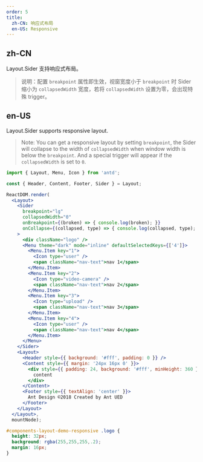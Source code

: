 ```yaml
---
order: 5
title:
  zh-CN: 响应式布局
  en-US: Responsive
---
```


## zh-CN

Layout.Sider 支持响应式布局。

> 说明：配置 `breakpoint` 属性即生效，视窗宽度小于 `breakpoint` 时 Sider 缩小为 `collapsedWidth` 宽度，若将 `collapsedWidth` 设置为零，会出现特殊 trigger。

## en-US

Layout.Sider supports responsive layout.

> Note: You can get a responsive layout by setting `breakpoint`, the Sider will collapse to the width of `collapsedWidth` when window width is below the `breakpoint`. And a special trigger will appear if the `collapsedWidth` is set to `0`.

````jsx
import { Layout, Menu, Icon } from 'antd';

const { Header, Content, Footer, Sider } = Layout;

ReactDOM.render(
  <Layout>
    <Sider
      breakpoint="lg"
      collapsedWidth="0"
      onBreakpoint={(broken) => { console.log(broken); }}
      onCollapse={(collapsed, type) => { console.log(collapsed, type); }}
    >
      <div className="logo" />
      <Menu theme="dark" mode="inline" defaultSelectedKeys={['4']}>
        <Menu.Item key="1">
          <Icon type="user" />
          <span className="nav-text">nav 1</span>
        </Menu.Item>
        <Menu.Item key="2">
          <Icon type="video-camera" />
          <span className="nav-text">nav 2</span>
        </Menu.Item>
        <Menu.Item key="3">
          <Icon type="upload" />
          <span className="nav-text">nav 3</span>
        </Menu.Item>
        <Menu.Item key="4">
          <Icon type="user" />
          <span className="nav-text">nav 4</span>
        </Menu.Item>
      </Menu>
    </Sider>
    <Layout>
      <Header style={{ background: '#fff', padding: 0 }} />
      <Content style={{ margin: '24px 16px 0' }}>
        <div style={{ padding: 24, background: '#fff', minHeight: 360 }}>
          content
        </div>
      </Content>
      <Footer style={{ textAlign: 'center' }}>
        Ant Design ©2018 Created by Ant UED
      </Footer>
    </Layout>
  </Layout>,
  mountNode);
````

````css
#components-layout-demo-responsive .logo {
  height: 32px;
  background: rgba(255,255,255,.2);
  margin: 16px;
}
````
